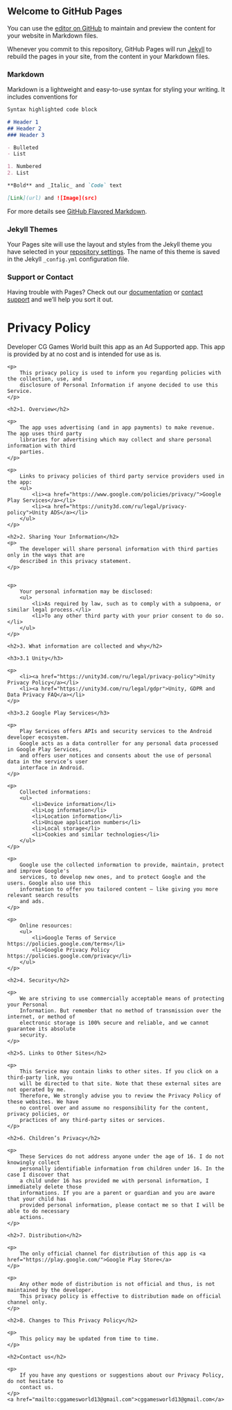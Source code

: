 ## Welcome to GitHub Pages

You can use the [editor on GitHub](https://github.com/geflex/WonderEggDashWeb/edit/gh-pages/index.md) to maintain and preview the content for your website in Markdown files.

Whenever you commit to this repository, GitHub Pages will run [Jekyll](https://jekyllrb.com/) to rebuild the pages in your site, from the content in your Markdown files.

### Markdown

Markdown is a lightweight and easy-to-use syntax for styling your writing. It includes conventions for

```markdown
Syntax highlighted code block

# Header 1
## Header 2
### Header 3

- Bulleted
- List

1. Numbered
2. List

**Bold** and _Italic_ and `Code` text

[Link](url) and ![Image](src)
```

For more details see [GitHub Flavored Markdown](https://guides.github.com/features/mastering-markdown/).

### Jekyll Themes

Your Pages site will use the layout and styles from the Jekyll theme you have selected in your [repository settings](https://github.com/geflex/WonderEggDashWeb/settings/pages). The name of this theme is saved in the Jekyll `_config.yml` configuration file.

### Support or Contact

Having trouble with Pages? Check out our [documentation](https://docs.github.com/categories/github-pages-basics/) or [contact support](https://support.github.com/contact) and we’ll help you sort it out.

<h1>Privacy Policy</h1>

<p>
    Developer CG Games World built this app as an Ad Supported app. This
    app is provided by at no cost and is intended for use as is.
</p>
    
    <p>
        This privacy policy is used to inform you regarding policies with the collection, use, and
        disclosure of Personal Information if anyone decided to use this Service.
    </p>    
    
    <h2>1. Overview</h2>
    
    <p>
        The app uses advertising (and in app payments) to make revenue. The app uses third party
        libraries for advertising which may collect and share personal information with third
        parties.
    </p>
    
    <p>
        Links to privacy policies of third party service providers used in the app:
        <ul>
            <li><a href="https://www.google.com/policies/privacy/">Google Play Services</a></li>
            <li><a href="https://unity3d.com/ru/legal/privacy-policy">Unity ADS</a></li>
        </ul>
    </p>
    
    <h2>2. Sharing Your Information</h2>
    <p>
        The developer will share personal information with third parties only in the ways that are
        described in this privacy statement.
    </p>
    
    
    <p>
        Your personal information may be disclosed:
        <ul>
            <li>As required by law, such as to comply with a subpoena, or similar legal process.</li>
            <li>To any other third party with your prior consent to do so.</li>
        </ul>
    </p>
    
    <h2>3. What information are collected and why</h2>
    
    <h3>3.1 Unity</h3>
    
    <p>
        <li><a href="https://unity3d.com/ru/legal/privacy-policy">Unity Privacy Policy</a></li>
        <li><a href="https://unity3d.com/ru/legal/gdpr">Unity, GDPR and Data Privacy FAQ</a></li>
    </p>
    
    <h3>3.2 Google Play Services</h3>
    
    <p>
        Play Services offers APIs and security services to the Android developer ecosystem.
        Google acts as a data controller for any personal data processed in Google Play Services,
        and offers user notices and consents about the use of personal data in the service’s user
        interface in Android.
    </p>
    
    <p>
        Collected informations:
        <ul>
            <li>Device information</li>
            <li>Log information</li>
            <li>Location information</li>
            <li>Unique application numbers</li>
            <li>Local storage</li>
            <li>Cookies and similar technologies</li>
        </ul>
    </p>
    
    <p>
        Google use the collected information to provide, maintain, protect and improve Google's
        services, to develop new ones, and to protect Google and the users. Google also use this
        information to offer you tailored content – like giving you more relevant search results
        and ads.
    </p>
    
    <p>
        Online resources:
        <ul>
            <li>Google Terms of Service https://policies.google.com/terms</li>
            <li>Google Privacy Policy https://policies.google.com/privacy</li>
        </ul>
    </p>

    <h2>4. Security</h2>
    
    <p>
        We are striving to use commercially acceptable means of protecting your Personal
        Information. But remember that no method of transmission over the internet, or method of
        electronic storage is 100% secure and reliable, and we cannot guarantee its absolute
        security.
    </p>
    
    <h2>5. Links to Other Sites</h2>
    
    <p>
        This Service may contain links to other sites. If you click on a third-party link, you
        will be directed to that site. Note that these external sites are not operated by me.
        Therefore, We strongly advise you to review the Privacy Policy of these websites. We have
        no control over and assume no responsibility for the content, privacy policies, or
        practices of any third-party sites or services.
    </p>
    
    <h2>6. Children’s Privacy</h2>
    
    <p>
        These Services do not address anyone under the age of 16. I do not knowingly collect
        personally identifiable information from children under 16. In the case I discover that
        a child under 16 has provided me with personal information, I immediately delete those
        informations. If you are a parent or guardian and you are aware that your child has
        provided personal information, please contact me so that I will be able to do necessary
        actions.
    </p>
    
    <h2>7. Distribution</h2>
    
    <p>
        The only official channel for distribution of this app is <a href="https://play.google.com/">Google Play Store</a>
    </p>
    
    <p>
        Any other mode of distribution is not official and thus, is not maintained by the developer.
        This privacy policy is effective to distribution made on official channel only.
    </p>

    <h2>8. Changes to This Privacy Policy</h2>
    
    <p>
        This policy may be updated from time to time.
    </p>
    
    <h2>Contact us</h2>
    
    <p>
        If you have any questions or suggestions about our Privacy Policy, do not hesitate to
        contact us.
    </p>
    <a href="mailto:cggamesworld13@gmail.com">cggamesworld13@gmail.com</a>
